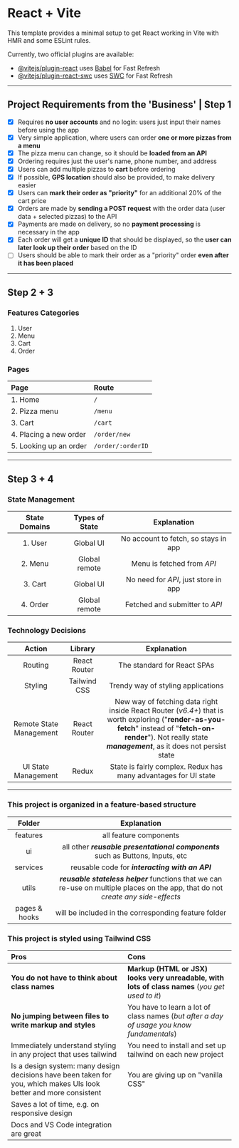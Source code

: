 # React + Vite

This template provides a minimal setup to get React working in Vite with HMR and some ESLint rules.

Currently, two official plugins are available:

- [@vitejs/plugin-react](https://github.com/vitejs/vite-plugin-react/blob/main/packages/plugin-react/README.md) uses [Babel](https://babeljs.io/) for Fast Refresh
- [@vitejs/plugin-react-swc](https://github.com/vitejs/vite-plugin-react-swc) uses [SWC](https://swc.rs/) for Fast Refresh
  
---

## Project Requirements from the 'Business' | Step 1

- [x] Requires **no user accounts** and no login: users just input their names before using the app
- [x] Very simple application, where users can order **one or more pizzas from a menu**
- [x] The pizza menu can change, so it should be **loaded from an API**
- [x] Ordering requires just the user's name, phone number, and address
- [x] Users can add multiple pizzas to **cart** before ordering
- [x] If possible, **GPS location** should also be provided, to make delivery easier
- [x] Users can **mark their order as "priority"** for an additional 20% of the cart price
- [x] Orders are made by **sending a POST request** with the order data (user data + selected pizzas) to the API
- [x] Payments are made on delivery, so no **payment processing** is necessary in the app
- [x] Each order will get a **unique ID** that should be displayed, so the **user can later look up their order** based on the ID
- [ ] Users should be able to mark their order as a "priority" order **even after it has been placed**

---

## Step 2 + 3

### Features Categories  

1. User
2. Menu
3. Cart
4. Order

### Pages

|Page|Route|
|:---|:---|
|1. Home| `/`|
|2. Pizza menu| `/menu`|
|3. Cart| `/cart`|
|4. Placing a new order| `/order/new`|
|5. Looking up an order| `/order/:orderID`|

---

## Step 3 + 4

### State Management

|State Domains| Types of State|Explanation|
|:---:|:---:|:---:|
|1. User | Global UI|No account to fetch, so stays in app|
|2. Menu | Global remote|Menu is fetched from *API*|
|3. Cart | Global UI|No need for *API*, just store in app|
|4. Order | Global remote|Fetched and submitter to *API*|

### Technology Decisions

|Action| Library|Explanation|
|:----------:|:-------------:|:---------------:|
|Routing|React Router|The standard for React SPAs|
|Styling|Tailwind CSS|Trendy way of styling applications|
|Remote State Management|React Router|New way of fetching data right inside React Router (*v6.4+*) that is worth exploring ("**render-as-you-fetch**" instead of "**fetch-on-render**"). Not really state ***management***, as it does not persist state|
|UI State Management|Redux|State is fairly complex. Redux has many advantages for UI state|

---

### This project is organized in a feature-based structure

|Folder|Explanation|
|:---:|:---:|
|features|all feature components|
|ui|all other ***reusable presentational components*** such as Buttons, Inputs, etc|
|services|reusable code for ***interacting with an API***|
|utils|***reusable stateless helper*** functions that we can re-use on multiple places on the app, that do not *create any side-effects*|
|pages & hooks| will be included in the corresponding feature folder|

### This project is styled using Tailwind CSS

|Pros|Cons|
|:---|:---|
|**You do not have to think about class names**|**Markup (HTML or JSX) looks very unreadable, with lots of class names** (*you get used to it*)|
|**No jumping between files to write markup and styles**|You have to learn a lot of class names (*but after a day of usage you know fundamentals*)|
|Immediately understand styling in any project that uses tailwind|You need to install and set up tailwind on each new project|
|Is a design system: many design decisions have been taken for you, which makes UIs look better and more consistent|You are giving up on "vanilla CSS"|
|Saves a lot of time, e.g. on responsive design||
|Docs and VS Code integration are great||